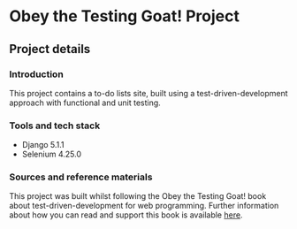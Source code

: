# Obey the Testing Goat! Project

## Project details

### Introduction
This project contains a to-do lists site, built using a test-driven-development approach with functional and unit testing.

### Tools and tech stack
- Django 5.1.1
- Selenium 4.25.0

### Sources and reference materials
This project was built whilst following the Obey the Testing Goat! book about test-driven-development for web programming. Further information about how you can read and support this book is available [here](https://www.obeythetestinggoat.com/).